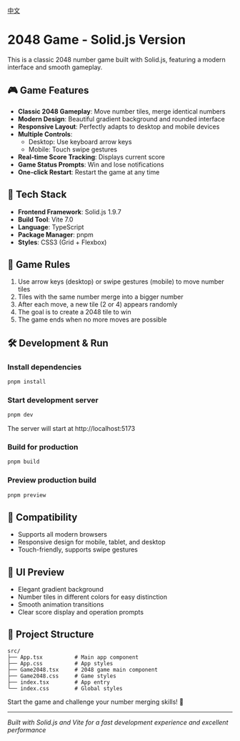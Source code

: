 [中文](README.md)

# 2048 Game - Solid.js Version

This is a classic 2048 number game built with Solid.js, featuring a modern interface and smooth gameplay.

## 🎮 Game Features

- **Classic 2048 Gameplay**: Move number tiles, merge identical numbers
- **Modern Design**: Beautiful gradient background and rounded interface
- **Responsive Layout**: Perfectly adapts to desktop and mobile devices
- **Multiple Controls**:
  - Desktop: Use keyboard arrow keys
  - Mobile: Touch swipe gestures
- **Real-time Score Tracking**: Displays current score
- **Game Status Prompts**: Win and lose notifications
- **One-click Restart**: Restart the game at any time

## 🚀 Tech Stack

- **Frontend Framework**: Solid.js 1.9.7
- **Build Tool**: Vite 7.0
- **Language**: TypeScript
- **Package Manager**: pnpm
- **Styles**: CSS3 (Grid + Flexbox)

## 🎯 Game Rules

1. Use arrow keys (desktop) or swipe gestures (mobile) to move number tiles
2. Tiles with the same number merge into a bigger number
3. After each move, a new tile (2 or 4) appears randomly
4. The goal is to create a 2048 tile to win
5. The game ends when no more moves are possible

## 🛠️ Development & Run

### Install dependencies
```bash
pnpm install
```

### Start development server
```bash
pnpm dev
```
The server will start at http://localhost:5173

### Build for production
```bash
pnpm build
```

### Preview production build
```bash
pnpm preview
```

## 📱 Compatibility

- Supports all modern browsers
- Responsive design for mobile, tablet, and desktop
- Touch-friendly, supports swipe gestures

## 🎨 UI Preview

- Elegant gradient background
- Number tiles in different colors for easy distinction
- Smooth animation transitions
- Clear score display and operation prompts

## 📁 Project Structure

```
src/
├── App.tsx          # Main app component
├── App.css          # App styles
├── Game2048.tsx     # 2048 game main component
├── Game2048.css     # Game styles
├── index.tsx        # App entry
└── index.css        # Global styles
```

Start the game and challenge your number merging skills! 🎯

---

*Built with Solid.js and Vite for a fast development experience and excellent performance*
